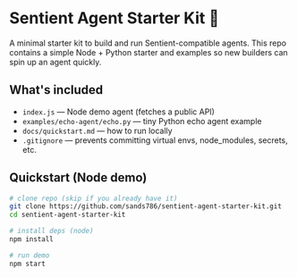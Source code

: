 # Sentient Agent Starter Kit 🚀

A minimal starter kit to build and run Sentient-compatible agents.
This repo contains a simple Node + Python starter and examples so new builders can spin up an agent quickly.

## What's included
- `index.js` — Node demo agent (fetches a public API)
- `examples/echo-agent/echo.py` — tiny Python echo agent example
- `docs/quickstart.md` — how to run locally
- `.gitignore` — prevents committing virtual envs, node_modules, secrets, etc.

## Quickstart (Node demo)
```bash
# clone repo (skip if you already have it)
git clone https://github.com/sands786/sentient-agent-starter-kit.git
cd sentient-agent-starter-kit

# install deps (node)
npm install

# run demo
npm start
